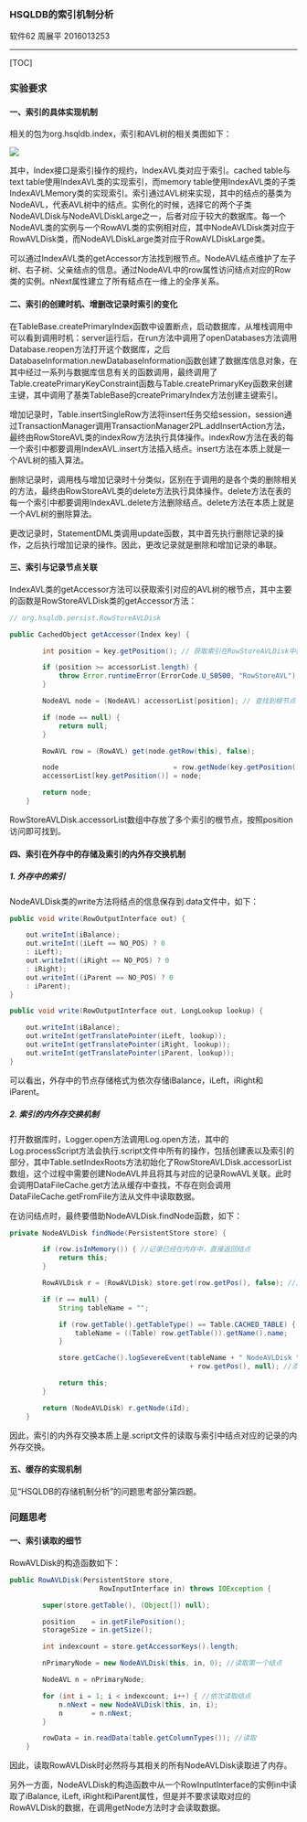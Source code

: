 ### HSQLDB的索引机制分析

软件62 周展平 2016013253

------

[TOC]

### 实验要求

#### 一、索引的具体实现机制

相关的包为org.hsqldb.index，索引和AVL树的相关类图如下：

![](索引.png)

其中，Index接口是索引操作的规约，IndexAVL类对应于索引。cached table与text table使用IndexAVL类的实现索引，而memory table使用IndexAVL类的子类IndexAVLMemory类的实现索引。索引通过AVL树来实现，其中的结点的基类为NodeAVL，代表AVL树中的结点。实例化的时候，选择它的两个子类NodeAVLDisk与NodeAVLDiskLarge之一，后者对应于较大的数据库。每一个NodeAVL类的实例与一个RowAVL类的实例相对应，其中NodeAVLDisk类对应于RowAVLDisk类，而NodeAVLDiskLarge类对应于RowAVLDiskLarge类。

可以通过IndexAVL类的getAccessor方法找到根节点。NodeAVL结点维护了左子树、右子树、父亲结点的信息。通过NodeAVL中的row属性访问结点对应的Row类的实例。nNext属性建立了所有结点在一维上的全序关系。



#### 二、索引的创建时机、增删改记录时索引的变化

在TableBase.createPrimaryIndex函数中设置断点，启动数据库，从堆栈调用中可以看到调用时机：server运行后，在run方法中调用了openDatabases方法调用Database.reopen方法打开这个数据库，之后DatabaseInformation.newDatabaseInformation函数创建了数据库信息对象，在其中经过一系列与数据库信息有关的函数调用，最终调用了Table.createPrimaryKeyConstraint函数与Table.createPrimaryKey函数来创建主键，其中调用了基类TableBase的createPrimaryIndex方法创建主键索引。

增加记录时，Table.insertSingleRow方法将insert任务交给session，session通过TransactionManager调用TransactionManager2PL.addInsertAction方法，最终由RowStoreAVL类的indexRow方法执行具体操作。indexRow方法在表的每一个索引中都要调用IndexAVL.insert方法插入结点。insert方法在本质上就是一个AVL树的插入算法。

删除记录时，调用栈与增加记录时十分类似，区别在于调用的是各个类的删除相关的方法，最终由RowStoreAVL类的delete方法执行具体操作。delete方法在表的每一个索引中都要调用IndexAVL.delete方法删除结点。delete方法在本质上就是一个AVL树的删除算法。

更改记录时，StatementDML类调用update函数，其中首先执行删除记录的操作，之后执行增加记录的操作。因此，更改记录就是删除和增加记录的串联。



#### 三、索引与记录节点关联

IndexAVL类的getAccessor方法可以获取索引对应的AVL树的根节点，其中主要的函数是RowStoreAVLDisk类的getAccessor方法：

```java
// org.hsqldb.persist.RowStoreAVLDisk

public CachedObject getAccessor(Index key) {

        int position = key.getPosition(); // 获取索引在RowStoreAVLDisk中的position

        if (position >= accessorList.length) {
            throw Error.runtimeError(ErrorCode.U_S0500, "RowStoreAVL");
        }

        NodeAVL node = (NodeAVL) accessorList[position]; // 查找到根节点

        if (node == null) {
            return null;
        }

        RowAVL row = (RowAVL) get(node.getRow(this), false); 

        node                            = row.getNode(key.getPosition());
        accessorList[key.getPosition()] = node;

        return node;
    }
```

RowStoreAVLDisk.accessorList数组中存放了多个索引的根节点，按照position访问即可找到。



#### 四、索引在外存中的存储及索引的内外存交换机制

##### 1. 外存中的索引

NodeAVLDisk类的write方法将结点的信息保存到.data文件中，如下：

```java
public void write(RowOutputInterface out) {

    out.writeInt(iBalance);
    out.writeInt((iLeft == NO_POS) ? 0
    : iLeft);
    out.writeInt((iRight == NO_POS) ? 0
    : iRight);
    out.writeInt((iParent == NO_POS) ? 0
    : iParent);
}

public void write(RowOutputInterface out, LongLookup lookup) {

    out.writeInt(iBalance);
    out.writeInt(getTranslatePointer(iLeft, lookup));
    out.writeInt(getTranslatePointer(iRight, lookup));
    out.writeInt(getTranslatePointer(iParent, lookup));
}
```

可以看出，外存中的节点存储格式为依次存储iBalance，iLeft，iRight和iParent。



##### 2. 索引的内外存交换机制

打开数据库时，Logger.open方法调用Log.open方法，其中的Log.processScript方法会执行.script文件中所有的操作，包括创建表以及索引的部分，其中Table.setIndexRoots方法初始化了RowStoreAVLDisk.accessorList数组，这个过程中需要创建NodeAVL并且将其与对应的记录RowAVL关联。此时会调用DataFileCache.get方法从缓存中查找，不存在则会调用DataFileCache.getFromFile方法从文件中读取数据。

在访问结点时，最终要借助NodeAVLDisk.findNode函数，如下：

```java
private NodeAVLDisk findNode(PersistentStore store) {

        if (row.isInMemory()) { //记录已经在内存中，直接返回结点
            return this;
        }

        RowAVLDisk r = (RowAVLDisk) store.get(row.getPos(), false); //从外存中读取记录

        if (r == null) {
            String tableName = "";

            if (row.getTable().getTableType() == Table.CACHED_TABLE) {
                tableName = ((Table) row.getTable()).getName().name;
            }

            store.getCache().logSevereEvent(tableName + " NodeAVLDisk "
                                            + row.getPos(), null); //添加日志

            return this;
        }

        return (NodeAVLDisk) r.getNode(iId);
    }
```

因此，索引的内外存交换本质上是.script文件的读取与索引中结点对应的记录的内外存交换。



#### 五、缓存的实现机制

见“HSQLDB的存储机制分析”的问题思考部分第四题。



### 问题思考

#### 一、索引读取的细节

RowAVLDisk的构造函数如下：

```java
public RowAVLDisk(PersistentStore store,
                      RowInputInterface in) throws IOException {

        super(store.getTable(), (Object[]) null);

        position    = in.getFilePosition();
        storageSize = in.getSize();

        int indexcount = store.getAccessorKeys().length;

        nPrimaryNode = new NodeAVLDisk(this, in, 0); //读取第一个结点

        NodeAVL n = nPrimaryNode;

        for (int i = 1; i < indexcount; i++) { //依次读取结点
            n.nNext = new NodeAVLDisk(this, in, i);
            n       = n.nNext;
        }

        rowData = in.readData(table.getColumnTypes()); //读取
    }
```

因此，读取RowAVLDisk时必然将与其相关的所有NodeAVLDisk读取进了内存。

另外一方面，NodeAVLDisk的构造函数中从一个RowInputInterface的实例in中读取了iBalance, iLeft, iRight和iParent属性，但是并不要求读取对应的RowAVLDisk的数据，在调用getNode方法时才会读取数据。

